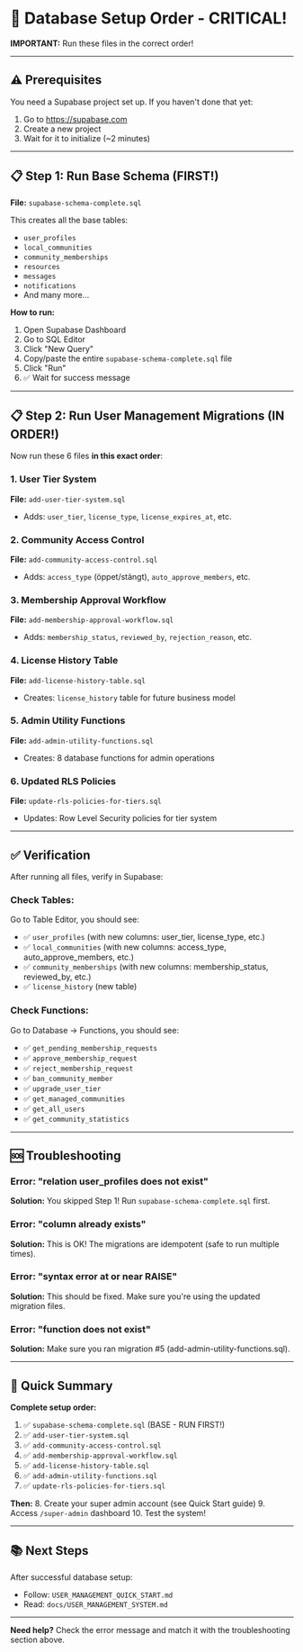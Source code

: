 # 🚀 Database Setup Order - CRITICAL!

**IMPORTANT:** Run these files in the correct order!

---

## ⚠️ Prerequisites

You need a Supabase project set up. If you haven't done that yet:
1. Go to https://supabase.com
2. Create a new project
3. Wait for it to initialize (~2 minutes)

---

## 📋 Step 1: Run Base Schema (FIRST!)

**File:** `supabase-schema-complete.sql`

This creates all the base tables:
- `user_profiles`
- `local_communities`
- `community_memberships`
- `resources`
- `messages`
- `notifications`
- And many more...

**How to run:**
1. Open Supabase Dashboard
2. Go to SQL Editor
3. Click "New Query"
4. Copy/paste the entire `supabase-schema-complete.sql` file
5. Click "Run"
6. ✅ Wait for success message

---

## 📋 Step 2: Run User Management Migrations (IN ORDER!)

Now run these 6 files **in this exact order**:

### 1. User Tier System
**File:** `add-user-tier-system.sql`
- Adds: `user_tier`, `license_type`, `license_expires_at`, etc.

### 2. Community Access Control
**File:** `add-community-access-control.sql`
- Adds: `access_type` (öppet/stängt), `auto_approve_members`, etc.

### 3. Membership Approval Workflow
**File:** `add-membership-approval-workflow.sql`
- Adds: `membership_status`, `reviewed_by`, `rejection_reason`, etc.

### 4. License History Table
**File:** `add-license-history-table.sql`
- Creates: `license_history` table for future business model

### 5. Admin Utility Functions
**File:** `add-admin-utility-functions.sql`
- Creates: 8 database functions for admin operations

### 6. Updated RLS Policies
**File:** `update-rls-policies-for-tiers.sql`
- Updates: Row Level Security policies for tier system

---

## ✅ Verification

After running all files, verify in Supabase:

### Check Tables:
Go to Table Editor, you should see:
- ✅ `user_profiles` (with new columns: user_tier, license_type, etc.)
- ✅ `local_communities` (with new columns: access_type, auto_approve_members, etc.)
- ✅ `community_memberships` (with new columns: membership_status, reviewed_by, etc.)
- ✅ `license_history` (new table)

### Check Functions:
Go to Database → Functions, you should see:
- ✅ `get_pending_membership_requests`
- ✅ `approve_membership_request`
- ✅ `reject_membership_request`
- ✅ `ban_community_member`
- ✅ `upgrade_user_tier`
- ✅ `get_managed_communities`
- ✅ `get_all_users`
- ✅ `get_community_statistics`

---

## 🆘 Troubleshooting

### Error: "relation user_profiles does not exist"
**Solution:** You skipped Step 1! Run `supabase-schema-complete.sql` first.

### Error: "column already exists"
**Solution:** This is OK! The migrations are idempotent (safe to run multiple times).

### Error: "syntax error at or near RAISE"
**Solution:** This should be fixed. Make sure you're using the updated migration files.

### Error: "function does not exist"
**Solution:** Make sure you ran migration #5 (add-admin-utility-functions.sql).

---

## 🎯 Quick Summary

**Complete setup order:**
1. ✅ `supabase-schema-complete.sql` (BASE - RUN FIRST!)
2. ✅ `add-user-tier-system.sql`
3. ✅ `add-community-access-control.sql`
4. ✅ `add-membership-approval-workflow.sql`
5. ✅ `add-license-history-table.sql`
6. ✅ `add-admin-utility-functions.sql`
7. ✅ `update-rls-policies-for-tiers.sql`

**Then:**
8. Create your super admin account (see Quick Start guide)
9. Access `/super-admin` dashboard
10. Test the system!

---

## 📚 Next Steps

After successful database setup:
- Follow: `USER_MANAGEMENT_QUICK_START.md`
- Read: `docs/USER_MANAGEMENT_SYSTEM.md`

---

**Need help?** Check the error message and match it with the troubleshooting section above.

